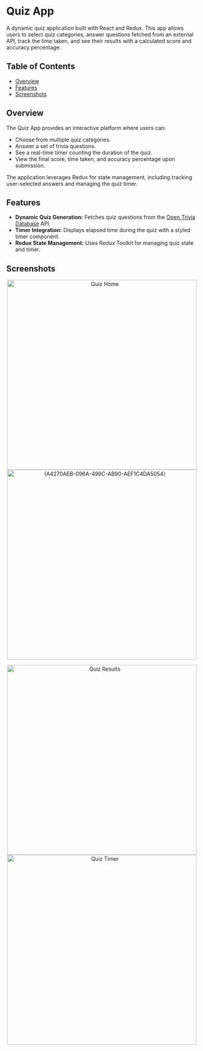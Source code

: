 # Quiz App  

A dynamic quiz application built with React and Redux. This app allows users to select quiz categories, answer questions fetched from an external API, track the time taken, and see their results with a calculated score and accuracy percentage.  

## Table of Contents  

- [Overview](#overview)  
- [Features](#features)  
- [Screenshots](#screenshots)  

## Overview  

The Quiz App provides an interactive platform where users can:  

- Choose from multiple quiz categories.  
- Answer a set of trivia questions.  
- See a real-time timer counting the duration of the quiz.  
- View the final score, time taken, and accuracy percentage upon submission.  

The application leverages Redux for state management, including tracking user-selected answers and managing the quiz timer.  

## Features  

- **Dynamic Quiz Generation:** Fetches quiz questions from the [Open Trivia Database](https://opentdb.com) API.  
- **Timer Integration:** Displays elapsed time during the quiz with a styled timer component.  
- **Redux State Management:** Uses Redux Toolkit for managing quiz state and timer.  

## Screenshots  

<p align="center">
  <img width="500" alt="Quiz Home" src="https://github.com/user-attachments/assets/cf44b03c-b0a9-4a6d-83b1-6feb59536f4c" />
  <img width="500" alt="{A4270AEB-096A-499C-AB90-AEF1C4DA5054}" src="https://github.com/user-attachments/assets/de176d74-a383-4c28-84bf-5ac084de0aa8" />
</p>

<p align="center">
  <img width="500" alt="Quiz Results" src="https://github.com/user-attachments/assets/75251412-1979-43fe-abcc-0d81ef9c6cb9" />
  <img width="500" alt="Quiz Timer" src="https://github.com/user-attachments/assets/6adaf44c-1bc2-4c2e-a016-73f95f450904" />
</p>
